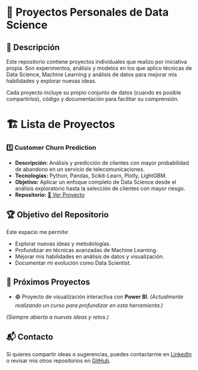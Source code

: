 # 🚀 Proyectos Personales de Data Science

## 📌 Descripción
Este repositorio contiene proyectos individuales que realizo por iniciativa propia. Son experimentos, análisis y modelos en los que aplico técnicas de Data Science, Machine Learning y análisis de datos para mejorar mis habilidades y explorar nuevas ideas.

Cada proyecto incluye su propio conjunto de datos (cuando es posible compartirlos), código y documentación para facilitar su comprensión.

# 🏗️ Lista de Proyectos

### 1️⃣ **Customer Churn Prediction**
- **Descripción:** Análisis y predicción de clientes con mayor probabilidad de abandono en un servicio de telecomunicaciones.
- **Tecnologías:** Python, Pandas, Scikit-Learn, Plotly, LightGBM.
- **Objetivo:** Aplicar un enfoque completo de Data Science desde el análisis exploratorio hasta la selección de clientes con mayor riesgo.
- **Repositorio:** [🔗 Ver Proyecto](Customer_Churn_Prediction)

## 🏆 Objetivo del Repositorio
Este espacio me permite:
- Explorar nuevas ideas y metodologías.
- Profundizar en técnicas avanzadas de Machine Learning.
- Mejorar mis habilidades en análisis de datos y visualización.
- Documentar mi evolución como Data Scientist.

## 🚀 Próximos Proyectos
- 🟣 Proyecto de visualización interactiva con **Power BI**. *(Actualmente realizando un curso para profundizar en esta herramienta.)*

*(Siempre abierta a nuevas ideas y retos.)*

## 📬 Contacto
Si quieres compartir ideas o sugerencias, puedes contactarme en [LinkedIn](https://www.linkedin.com/in/sorayamm/) o revisar mis otros repositorios en [GitHub](https://github.com/somm14).
